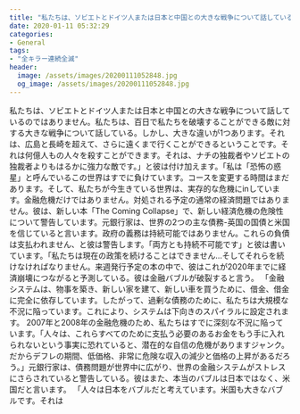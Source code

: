 ```yaml
---
title: "私たちは、ソビエトとドイツ人または日本と中国との大きな戦争について話しているのではありません。"
date: 2020-01-11 05:32:29
categories:
- General
tags:
- "全キラー連続全滅"
header:
  image: /assets/images/20200111052848.jpg
  og_image: /assets/images/20200111052848.jpg
---
```


私たちは、ソビエトとドイツ人または日本と中国との大きな戦争について話しているのではありません。私たちは、百日で私たちを破壊することができる敵に対する大きな戦争について話している。しかし、大きな違いが1つあります。それは、広島と長崎を超えて、さらに遠くまで行くことができるということです。それは何億人もの人々を殺すことができます。それは、ナチの独裁者やソビエトの独裁者よりもはるかに強力な敵です。」と彼は付け加えます。「私は「恐怖の惑星」と呼んでいるこの世界はすでに負けています。コースを変更する時間はまだあります。そして、私たちが今生きている世界は、実存的な危機にinしています。金融危機だけではありません。対処される予定の通常の経済問題ではありません。彼は、新しい本「The Coming Collapse」で、新しい経済危機の危険性について警告しています。元銀行家は、世界の2つの主な債務-英国の国債と米国を信じていると言います。政府の義務は持続可能ではありません。これらの負債は支払われません、と彼は警告します。「両方とも持続不可能です」と彼は書いています。「私たちは現在の政策を続けることはできません…そしてそれらを続けなければなりません。来週発行予定の本の中で、彼はこれが2020年までに経済崩壊につながると予測している。彼は金融バブルが破裂すると言う。 「金融システムは、物事を築き、新しい家を建て、新しい車を買うために、借金、借金に完全に依存しています。したがって、過剰な債務のために、私たちは大規模な不況に陥っています。これにより、システムは下向きのスパイラルに設定されます。 2007年と2008年の金融危機のため、私たちはすでに深刻な不況に陥っています。「人々は、これらすべてのために支払う必要のあるお金をもう手に入れられないという事実に恐れていると、潜在的な自信の危機がありますジャンク。だからデフレの期間、低価格、非常に危険な収入の減少と価格の上昇があるだろう。」元銀行家は、債務問題が世界中に広がり、世界の金融システムがストレスにさらされていると警告している。彼はまた、本当のバブルは日本ではなく、米国だと言います。 「人々は日本をバブルだと考えています。米国も大きなバブルです。それは
